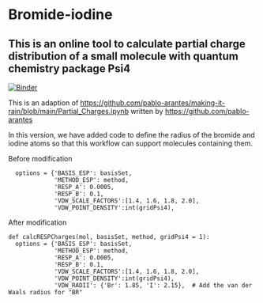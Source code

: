 # Bromide-iodine

## This is an online tool to calculate partial charge distribution of a small molecule with quantum chemistry package Psi4

[![Binder](https://mybinder.org/badge_logo.svg)](https://mybinder.org/v2/gl/quantaosun%2Fbr_partial_charges/main?labpath=Bromide_iodine.ipynb)

This is an adaption of https://github.com/pablo-arantes/making-it-rain/blob/main/Partial_Charges.ipynb written by https://github.com/pablo-arantes

In this version, we have added code to define the radius of the bromide and iodine atoms so that this workflow can support molecules containing them.

Before modification

```
  options = {'BASIS_ESP': basisSet,
             'METHOD_ESP': method,
             'RESP_A': 0.0005,
             'RESP_B': 0.1,
             'VDW_SCALE_FACTORS':[1.4, 1.6, 1.8, 2.0],
             'VDW_POINT_DENSITY':int(gridPsi4),
```
After modification

```
def calcRESPCharges(mol, basisSet, method, gridPsi4 = 1):
  options = {'BASIS_ESP': basisSet,
             'METHOD_ESP': method,
             'RESP_A': 0.0005,
             'RESP_B': 0.1,
             'VDW_SCALE_FACTORS':[1.4, 1.6, 1.8, 2.0],
             'VDW_POINT_DENSITY':int(gridPsi4),
             'VDW_RADII': {'Br': 1.85, 'I': 2.15},  # Add the van der Waals radius for "BR"
```

